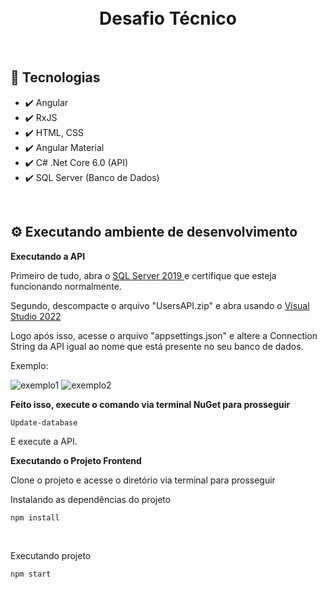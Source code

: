 <h1 align="center">
<br />
Desafio Técnico 
</h1>

<br />

## 🚀 Tecnologias

- ✔️ Angular
- ✔️ RxJS
- ✔️ HTML, CSS
- ✔️ Angular Material
- ✔️ C# .Net Core 6.0 (API)
- ✔️ SQL Server (Banco de Dados)

<br />

## ⚙️ Executando ambiente de desenvolvimento

<strong> Executando a API </strong>

Primeiro de tudo, abra o <a href="https://learn.microsoft.com/pt-br/sql/ssms/download-sql-server-management-studio-ssms-19?view=sql-server-ver16">
SQL Server 2019 </a> e certifique que esteja funcionando normalmente.

Segundo, descompacte o arquivo "UsersAPI.zip" e abra usando o <a href="https://visualstudio.microsoft.com/pt-br/downloads/"> Visual Studio 2022 </a>

Logo após isso, acesse o arquivo "appsettings.json" e altere a Connection String da API igual ao nome que está presente no seu banco de dados.

Exemplo:

![exemplo1](https://user-images.githubusercontent.com/69880923/204717352-d1fa49a6-fa37-4f35-8420-46a776702b37.png)
![exemplo2](https://user-images.githubusercontent.com/69880923/204717365-d249c413-acf0-4bfa-b858-817924374c27.png)

<strong>Feito isso, execute o comando via terminal NuGet para prosseguir</strong>
```
Update-database
```

E execute a API.

<strong> Executando o Projeto Frontend </strong>

Clone o projeto e acesse o diretório via terminal para prosseguir


<span>Instalando as dependências do projeto</span>

```
npm install
```

<br/>

<span>Executando projeto</span>

```
npm start
```

<br />


